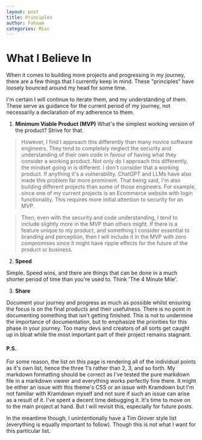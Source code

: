 ```yaml
---
layout: post
title: Principles
author: Fahaam
categories: Misc
---
```


# What I Believe In

When it comes to building more projects and progressing in my journey, there are a few things that I currently keep in mind. These "principles" have loosely bounced around my head for some time.

I'm certain I will continue to iterate them, and my understanding of them. These serve as guidance for the current period of my journey, not necessarily a declaration of my adherence to them.

1. **Minimum Viable Product (MVP)** What's the simplest working version of the product? Strive for that. 

> However, I find I approach this differently than many novice software engineers. They tend to completely neglect the security and understanding of their own code in favour of having what they consider a working product. Not only do I approach this differently, the mindset going in is different. I don't consider that a working product. If anything it's a vulnerability. ChatGPT and LLMs have also made this problem far more prominent. That being said, I'm also building different projects than some of those engineers. For example, since one of my current projects is an Ecommerce website with login functionality. This requires more initial attention to security for an MVP. 

> Then, even with the security and code understanding, I tend to include slightly more in the MVP than others might. If there is a feature unique to my product, and something I consider essential to branding and perception, then I will include it in the MVP with zero compromises since it might have ripple effects for the future of the product or business. 

2. **Speed**

Simple. Speed wins, and there are things that can be done in a much shorter period of time than you're used to. Think 'The 4 Minute Mile'.

3. **Share**

Document your journey and progress as much as possible whilst ensuring the focus is on the final products and their usefulness. There is no point in documenting something that isn't getting finished. This is not to undermine the importance of documentation, but to emphasize the priorities for this phase in your journey. Too many devs and creators of all sorts get caught up in bloat while the most important part of their project remains stagnant.


#### P.S.

For some reason, the list on this page is rendering all of the individual points as it's own list, hence the three 1's rather than 2, 3, and so forth. My markdown formatting should be correct as I've tested the pure markdown file in a markdown viewer and everything works perfectly fine there. It might be either an issue with this theme's CSS or an issue with Kramdown but I'm not familiar with Kramdown myself and not sure if such an issue can arise as a result of it. I've spent a decent time debugging it. It's time to move on to the main project at hand. But I will revisit this, especially for future posts.

In the meantime though, I unintentionally have a Tim Grover style list (everything is equally important to follow). Though this is not what I want for this particular list.



